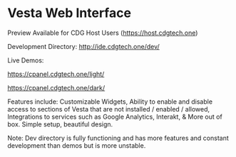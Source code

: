 # Vesta Web Interface

Preview Available for CDG Host Users (https://host.cdgtech.one)

Development Directory: http://ide.cdgtech.one/dev/

Live Demos:

https://cpanel.cdgtech.one/light/

https://cpanel.cdgtech.one/dark/

Features include: Customizable Widgets, Ability to enable and disable access to sections of Vesta that are not installed / enabled / allowed, Integrations to services such as Google Analytics, Interakt, & More out of box. Simple setup, beautiful design.

Note: Dev directory is fully functioning and has more features and constant development than demos but is more unstable.
